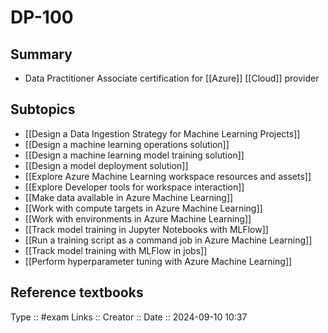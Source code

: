 # DP-100

## Summary

- Data Practitioner Associate certification for [[Azure]] [[Cloud]] provider
## Subtopics

- [[Design a Data Ingestion Strategy for Machine Learning Projects]]
- [[Design a machine learning operations solution]]
- [[Design a machine learning model training solution]]
- [[Design a model deployment solution]]
- [[Explore Azure Machine Learning workspace resources and assets]]
- [[Explore Developer tools for workspace interaction]]
- [[Make data available in Azure Machine Learning]]
- [[Work with compute targets in Azure Machine Learning]]
- [[Work with environments in Azure Machine Learning]]
- [[Track model training in Jupyter Notebooks with MLFlow]]
- [[Run a training script as a command job in Azure Machine Learning]]
- [[Track model training with MLFlow in jobs]]
- [[Perform hyperparameter tuning with Azure Machine Learning]]

## Reference textbooks



Type :: #exam
Links :: 
Creator ::
Date ::  2024-09-10 10:37